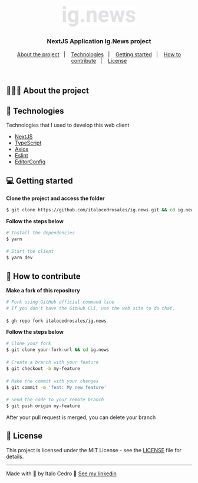 <h1 align="center">
  <img alt="Logo" src="https://github.com/italocedrosales/ig.news/blob/develop/public/images/logo.svg" width="200px">
</h1>

<h3 align="center">
  NextJS Application Ig.News project
</h3>


<!-- <p align="center">
  <img alt="issues" src="https://img.shields.io/github/issues/italocedrosales/gobarber-api">

  <img alt="forks" src="https://img.shields.io/github/forks/italocedrosales/gobarber-api">

  <img alt="stars" src="https://img.shields.io/github/stars/italocedrosales/gobarber-api">

  <img alt="license" src="https://img.shields.io/github/license/italocedrosales/gobarber-api">
</p> -->

<p align="center">
  <a href="#%EF%B8%8F-about-the-project">About the project</a>&nbsp;&nbsp;&nbsp;|&nbsp;&nbsp;&nbsp;
  <a href="#-technologies">Technologies</a>&nbsp;&nbsp;&nbsp;|&nbsp;&nbsp;&nbsp;
  <a href="#-getting-started">Getting started</a>&nbsp;&nbsp;&nbsp;|&nbsp;&nbsp;&nbsp;
  <a href="#-how-to-contribute">How to contribute</a>&nbsp;&nbsp;&nbsp;|&nbsp;&nbsp;&nbsp;
  <a href="#-license">License</a>
</p>

</br>

<!-- <p align="center">
  <img alt="Layout" src="">
</p> -->

## 💇🏻‍♂️ About the project

<!-- Soon -->

<!-- To see the **api**, click here: [GoBarber Rest API](https://github.com/italocedrosales/gobarber-api)</br> -->
<!-- To see the **mobile client**, click here: [GoBarber Mobile](https://github.com/EliasGcf/gobarber-mobile) -->

## 🚀 Technologies

Technologies that I used to develop this web client

- [NextJS](https://nextjs.org/)
- [TypeScript](https://www.typescriptlang.org/)
- [Axios](https://github.com/axios/axios)
- [Eslint](https://eslint.org/)
- [EditorConfig](https://editorconfig.org/)

## 💻 Getting started

**Clone the project and access the folder**

```bash
$ git clone https://github.com/italocedrosales/ig.news.git && cd ig.news
```

**Follow the steps below**

```bash
# Install the dependencies
$ yarn

# Start the client
$ yarn dev
```

## 🤔 How to contribute

**Make a fork of this repository**

```bash
# Fork using GitHub official command line
# If you don't have the GitHub CLI, use the web site to do that.

$ gh repo fork italocedrosales/ig.news
```

**Follow the steps below**

```bash
# Clone your fork
$ git clone your-fork-url && cd ig.news

# Create a branch with your feature
$ git checkout -b my-feature

# Make the commit with your changes
$ git commit -m 'feat: My new feature'

# Send the code to your remote branch
$ git push origin my-feature
```

After your pull request is merged, you can delete your branch

## 📝 License

This project is licensed under the MIT License - see the [LICENSE](LICENSE) file for details.

---

Made with 💜 by Italo Cedro 👋 [See my linkedin](https://www.linkedin.com/in/italo-cedro-sales-452172119/)
